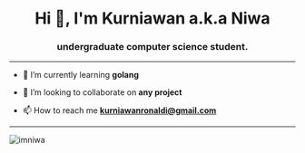 <h1 align="center">Hi 👋, I'm Kurniawan a.k.a Niwa</h1>
<h3 align="center">undergraduate computer science student.</h3>

----
- 🌱 I’m currently learning **golang**

- 👯 I’m looking to collaborate on **any project**

- 📫 How to reach me **kurniawanronaldi@gmail.com**
----

<p><img align="center" src="https://github-readme-streak-stats.herokuapp.com/?user=imniwa&" alt="imniwa" /></p>
